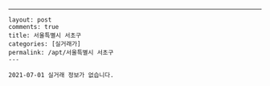---
    layout: post
    comments: true
    title: 서울특별시 서초구
    categories: [실거래가]
    permalink: /apt/서울특별시 서초구
    ---

    2021-07-01 실거래 정보가 없습니다.

    